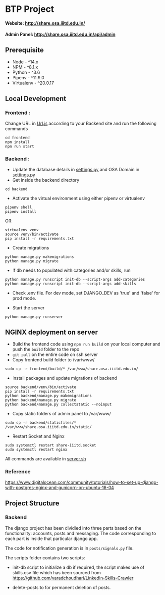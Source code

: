 # BTP Project

#### Website: http://share.osa.iiitd.edu.in/

#### Admin Panel: http://share.osa.iiitd.edu.in/api/admin

## Prerequisite

-   Node - ^14.x
-   NPM - ^8.1.x
-   Python - ^3.6
-   Pipenv - ^11.9.0
-   Virtualenv - ^20.0.17

## Local Development

### Frontend :

Change URL in [Url.js](frontend/src/Store/Urls.js) according to your Backend site and run the following commands

```
cd frontend
npm install
npm run start
```

### Backend :

-   Update the database details in [settings.py](backend/backend/settings.py#L106) and OSA Domain in [settings.py](backend/backend/settings.py#L177)
-   Get inside the backend directory

```
cd backend
```

-   Activate the virtual environment using either pipenv or virtualenv

```
pipenv shell
pipenv install
```

OR

```
virtualenv venv
source venv/bin/activate
pip install -r requirements.txt
```

-   Create migrations

```
python manage.py makemigrations
python manage.py migrate
```

-   If db needs to populated with categories and/or skills, run

```
python manage.py runscript init-db --script-args add-categories
python manage.py runscript init-db --script-args add-skills
```

-   Check .env file. For dev mode, set DJANGO_DEV as 'true' and 'false' for prod mode.

-   Start the server

```
python manage.py runserver
```

## NGINX deployment on server

-   Build the frontend code using `npm run build` on your local computer and push the `build` folder to the repo
-   `git pull` on the entire code on ssh server
-   Copy frontend build folder to /var/www/

```
sudo cp -r frontend/build/* /var/www/share.osa.iiitd.edu.in/
```

-   Install packages and update migrations of backend

```
source backend/venv/bin/activate
pip install -r requirements.txt
python backend/manage.py makemigrations
python backend/manage.py migrate
python backend/manage.py collectstatic --noinput
```

-   Copy static folders of admin panel to /var/www/

```
sudo cp -r backend/staticfiles/* /var/www/share.osa.iiitd.edu.in/static/
```

-   Restart Socket and Nginx

```
sudo systemctl restart share-iiitd.socket
sudo systemctl restart nginx
```

All commands are available in [server.sh](server.sh)

### Reference

https://www.digitalocean.com/community/tutorials/how-to-set-up-django-with-postgres-nginx-and-gunicorn-on-ubuntu-18-04

## Project Structure

### Backend

The django project has been dividied into three parts based on the functionality: accounts, posts and messaging. The code corresponding to each part is inside that particular django app.

The code for notification generation is in `posts/signals.py` file.

The scripts folder contains two scripts:

-   init-db script to initialize a db if required, the script makes use of skills.csv file which has been sourced from https://github.com/varadchoudhari/LinkedIn-Skills-Crawler

-   delete-posts to for permanent deletion of posts.
